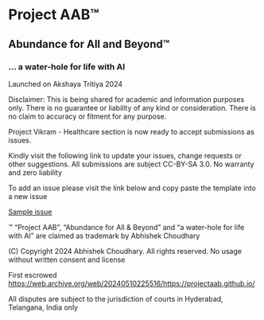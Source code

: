 # Project AAB™ 
## Abundance for All and Beyond™
### ... a water-hole for life with AI

Launched on Akshaya Tritiya 2024

Disclaimer: This is being shared for academic and information purposes only. There is no guarantee or liability of any kind or consideration. There is no claim to accuracy or fitment for any purpose.

Project Vikram - Healthcare section is now ready to accept submissions as issues.

Kindly visit the following link to update your issues, change requests or other suggestions. All submissions are subject CC-BY-SA 3.0. No warranty and zero liability

To add an issue please visit the link below and copy paste the template into a new issue

[Sample issue](https://github.com/ayepages/ayepages.github.io/issues/5)

™ “Project AAB”, “Abundance for All & Beyond” and “a water-hole for life with AI” are claimed as trademark by Abhishek Choudhary

(C) Copyright 2024 Abhishek Choudhary. All rights reserved. No usage without written consent and license

First escrowed https://web.archive.org/web/20240510225516/https://projectaab.github.io/

All disputes are subject to the jurisdiction of courts in Hyderabad, Telangana, India only

